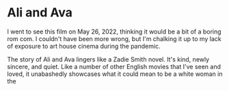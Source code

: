 # Ali and Ava
I went to see this film on May 26, 2022, thinking it would be a bit of a boring rom com. I couldn't have been more wrong, but I'm chalking it up to my lack of exposure to art house cinema during the pandemic. 

The story of Ali and Ava lingers like a Zadie Smith novel. It's kind, newly sincere, and quiet. Like a number of other English movies that I've seen and loved, it unabashedly showcases what it could mean to be a white woman in the 